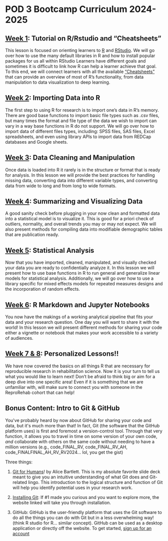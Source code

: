 # POD 3 Bootcamp Curriculum 2024-2025

## [Week 1](https://github.com/rinivarg/ReproRehab2024-Pod3/tree/main/Materials/Week%201): Tutorial on R/Rstudio and “Cheatsheets”
This lesson is focused on orienting learners to [R](https://cran.r-project.org) and [RStudio](https://posit.co/downloads/). We will go over how to use the many default libraries in R and how to install popular packages for us all within RStudio Learners have different goals and sometimes it is difficult to link how R can help a learner achieve that goal. To this end, we will connect learners with all the available [“Cheatsheets”](https://posit.co/resources/cheatsheets/) that can provide an overview of most of R’s functionality, from data manipulation to data visualization to deep learning.


## [Week 2](https://github.com/rinivarg/ReproRehab2024-Pod3/tree/main/Materials/Week%202): Importing Data into R
The first step to using R for research is to import one’s data in R’s memory. There are good base functions to import basic file types such as .csv files, but many times the format and file type of the data we wish to import can vary in a way base functions in R do not support. We will go over how to import data of different files types, including: SPSS files, SAS files, Excel spreadsheets, and even using library APIs to import data from REDCap databases and Google sheets. 

## [Week 3](https://github.com/rinivarg/ReproRehab2024-Pod3/tree/main/Materials/Week%203): Data Cleaning and Manipulation
Once data is loaded into R it rarely is in the structure or format that is ready for analysis. In this lesson we will provide the best practices for handling missing data, converting data into different variable types, and converting data from wide to long and from long to wide formats.

## [Week 4](https://github.com/rinivarg/ReproRehab2024-Pod3/tree/main/Materials/Week%204): Summarizing and Visualizing Data
A good sanity check before plugging in your now clean and formatted data into a statistical model is to visualize it. This is good for a priori check of outliers, normality, and overall trends you may or may not expect. We will also present methods for compiling data into modifiable demographic tables that are publication ready.

## [Week 5](https://github.com/rinivarg/ReproRehab2024-Pod3/tree/main/Materials/Week%205): Statistical Analysis
Now that you have imported, cleaned, manipulated, and visually checked your data you are ready to confidentially analyze it. In this lesson we will present how to use base functions in R to run general and generalize linear models for statistical analysis. Additionally, we will go over how to use a library specific for mixed effects models for repeated measures designs and the incorporation of random effects.

## [Week 6](https://github.com/rinivarg/ReproRehab2024-Pod3/tree/main/Materials/Week%206): R Markdown and Jupyter Notebooks
You now have the makings of a working analytical pipeline that fits your data and your research question. One day you will want to share it with the world! In this lesson we will present different methods for sharing your code either a vignette or notebook that makes your work accessible to a variety of audiences.

## [Week 7 & 8](https://github.com/rinivarg/ReproRehab2024-Pod3/tree/main/Materials/Week%207%20%26%208): Personalized Lessons!!
We have now covered the basics on all things R that are necessary for reproducible research in rehabilitation science. Now it is your turn to tell us what you would like to learn next! Don’t be afraid to think big or aim for a deep dive into one specific area! Even if it is something that we are unfamiliar with, will make sure to connect you with someone in the ReproRehab cohort that can help!

## Bonus Content: Intro to Git & GitHub
You've probably heard by now about GitHub for sharing your code and data, but it's much more than that! In fact, Git (the software that the GitHub platform uses) is first and foremost a version-control tool. Through that very function, it allows you to travel in time on some version of your own code, *and* collaborate with others on the same code without needing to have a million versions (e.g., code_FINAL_RV, code_FINAL_RV_AH, code_FINALFINAL_AH_RV_RV2024... lol, you get the gist)

Three things:
1) [Git for Humans](https://speakerdeck.com/alicebartlett/git-for-humans)! by Alice Bartlett. This is my absolute favorite slide deck meant to give you an intuitive understanding of what Git does and Git-related lingo. This introduction to the logical structure and function of Git will help you identify potential uses in your research work.

2) [Installing Git](https://git-scm.com/book/en/v2/Getting-Started-Installing-Git): If #1 made you curious and you want to explore more, the website linked will take you through installation.

3) GitHub: GitHub is the user-friendly platform that uses the Git software to do all the things you can do with Git but in a less overwhelming way! (think R studio for R... similar concept). GitHub can be used as a desktop application or directly off the website. To get started, [sign up for an account](https://github.com/signup?ref_cta=Sign+up&ref_loc=header+logged+out&ref_page=%2F&source=header-home) 
